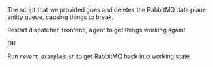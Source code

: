 The script that we provided goes and deletes the RabbitMQ data plane entity queue, causing things to break.

Restart dispatcher, frontend, agent to get things working again!

OR

Run `revert_example3.sh` to get RabbitMQ back into working state.